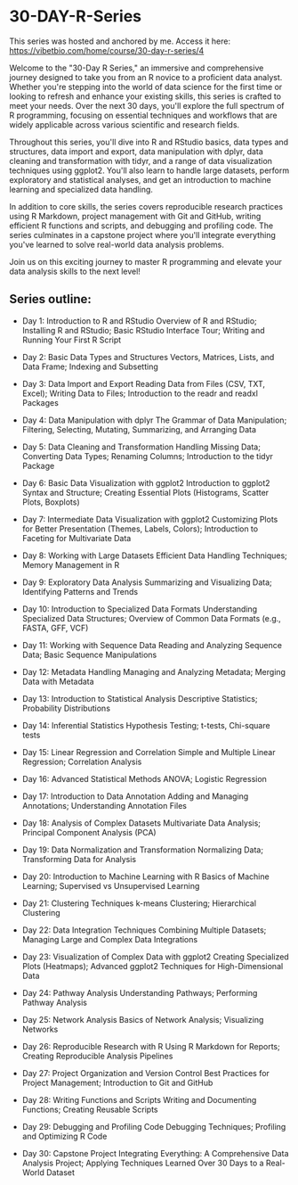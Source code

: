 # 30-DAY-R-Series
This series was hosted and anchored by me. Access it here: https://vibetbio.com/home/course/30-day-r-series/4

Welcome to the "30-Day R Series," an immersive and comprehensive journey designed to take you from an R novice to a proficient data analyst. Whether you're stepping into the world of data science for the first time or looking to refresh and enhance your existing skills, this series is crafted to meet your needs. Over the next 30 days, you'll explore the full spectrum of R programming, focusing on essential techniques and workflows that are widely applicable across various scientific and research fields.

Throughout this series, you'll dive into R and RStudio basics, data types and structures, data import and export, data manipulation with dplyr, data cleaning and transformation with tidyr, and a range of data visualization techniques using ggplot2. You'll also learn to handle large datasets, perform exploratory and statistical analyses, and get an introduction to machine learning and specialized data handling.

In addition to core skills, the series covers reproducible research practices using R Markdown, project management with Git and GitHub, writing efficient R functions and scripts, and debugging and profiling code. The series culminates in a capstone project where you'll integrate everything you've learned to solve real-world data analysis problems.

Join us on this exciting journey to master R programming and elevate your data analysis skills to the next level!

## Series outline:

* Day 1: Introduction to R and RStudio
Overview of R and RStudio;
Installing R and RStudio;
Basic RStudio Interface Tour;
Writing and Running Your First R Script

* Day 2: Basic Data Types and Structures
Vectors, Matrices, Lists, and Data Frame;
Indexing and Subsetting

* Day 3: Data Import and Export
Reading Data from Files (CSV, TXT, Excel);
Writing Data to Files;
Introduction to the readr and readxl Packages

* Day 4: Data Manipulation with dplyr
The Grammar of Data Manipulation;
Filtering, Selecting, Mutating, Summarizing, and Arranging Data

* Day 5: Data Cleaning and Transformation
Handling Missing Data;
Converting Data Types;
Renaming Columns;
Introduction to the tidyr Package

* Day 6: Basic Data Visualization with ggplot2
Introduction to ggplot2 Syntax and Structure;
Creating Essential Plots (Histograms, Scatter Plots, Boxplots)

* Day 7: Intermediate Data Visualization with ggplot2
Customizing Plots for Better Presentation (Themes, Labels, Colors);
Introduction to Faceting for Multivariate Data

* Day 8: Working with Large Datasets
Efficient Data Handling Techniques;
Memory Management in R

* Day 9: Exploratory Data Analysis
Summarizing and Visualizing Data;
Identifying Patterns and Trends

* Day 10: Introduction to Specialized Data Formats
Understanding Specialized Data Structures;
Overview of Common Data Formats (e.g., FASTA, GFF, VCF)

* Day 11: Working with Sequence Data
Reading and Analyzing Sequence Data;
Basic Sequence Manipulations

* Day 12: Metadata Handling
Managing and Analyzing Metadata;
Merging Data with Metadata

* Day 13: Introduction to Statistical Analysis
Descriptive Statistics;
Probability Distributions

* Day 14: Inferential Statistics
Hypothesis Testing;
t-tests, Chi-square tests

* Day 15: Linear Regression and Correlation
Simple and Multiple Linear Regression;
Correlation Analysis

* Day 16: Advanced Statistical Methods
ANOVA;
Logistic Regression

* Day 17: Introduction to Data Annotation
Adding and Managing Annotations;
Understanding Annotation Files

* Day 18: Analysis of Complex Datasets
Multivariate Data Analysis;
Principal Component Analysis (PCA)

* Day 19: Data Normalization and Transformation
Normalizing Data;
Transforming Data for Analysis

* Day 20: Introduction to Machine Learning with R
Basics of Machine Learning;
Supervised vs Unsupervised Learning

* Day 21: Clustering Techniques
k-means Clustering;
Hierarchical Clustering

* Day 22: Data Integration Techniques
Combining Multiple Datasets;
Managing Large and Complex Data Integrations

* Day 23: Visualization of Complex Data with ggplot2
Creating Specialized Plots (Heatmaps);
Advanced ggplot2 Techniques for High-Dimensional Data

* Day 24: Pathway Analysis
Understanding Pathways;
Performing Pathway Analysis

* Day 25: Network Analysis
Basics of Network Analysis;
Visualizing Networks

* Day 26: Reproducible Research with R
Using R Markdown for Reports;
Creating Reproducible Analysis Pipelines

* Day 27: Project Organization and Version Control
Best Practices for Project Management;
Introduction to Git and GitHub

* Day 28: Writing Functions and Scripts
Writing and Documenting Functions;
Creating Reusable Scripts

* Day 29: Debugging and Profiling Code
Debugging Techniques;
Profiling and Optimizing R Code

* Day 30: Capstone Project
Integrating Everything: A Comprehensive Data Analysis Project;
Applying Techniques Learned Over 30 Days to a Real-World Dataset


